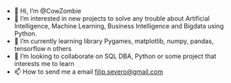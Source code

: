- 👋 Hi, I’m @CowZombie
- 👀 I’m interested in new projects to solve any trouble about Artificial Intelligence, Machine Learning, Business Intelligence and Bigdata using Python.
- 🌱 I’m currently learning library Pygames, matplotlib, numpy, pandas, tensorflow n others
- 💞️ I’m looking to collaborate on SQL DBA, Python or some project that interests me to learn
- 📫 How to send me a email filip.severo@gmail.com

<!---
CowZombie/CowZombie is a ✨ special ✨ repository because its `README.md` (this file) appears on your GitHub profile.
You can click the Preview link to take a look at your changes.
--->

